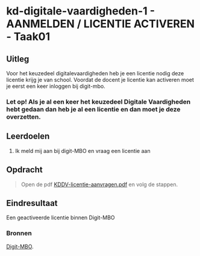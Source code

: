 # kd-digitale-vaardigheden-1 - AANMELDEN / LICENTIE ACTIVEREN - Taak01

## Uitleg

Voor het keuzedeel digitalevaardigheden heb je een licentie nodig deze licentie krijg je van school.
Voordat de docent je licentie kan activeren moet je eerst een keer inloggen bij digit-mbo.
### **Let op! Als je al een keer het keuzedeel Digitale Vaardigheden hebt gedaan dan heb je al een licentie en dan moet je deze overzetten.**


## Leerdoelen
1. Ik meld mij aan bij digit-MBO en vraag een licentie aan

## Opdracht

>Open de pdf [KDDV-licentie-aanvragen.pdf](./files/KDDV-licentie-aanvragen.pdf) en volg de stappen.

## Eindresultaat
Een geactiveerde licentie binnen Digit-MBO


### Bronnen
[Digit-MBO](https://digit-mbo.nl/).